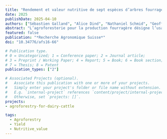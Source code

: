 ```yaml
---
title: "Rendement et valeur nutritive de sept espèces d’arbres fourragers"
date: 2025
publishDate: 2025-04-10
authors: ["Sébastien Galland", "Alice Dind", "Nathaniel Schmid", "Geoffrey Mesbahi", "Sébastien Dubois", "Massimiliano Probo", "Pierre Mariotte"]
abstract: "L’agroforesterie pour la production fourragère désigne l’usage des arbres en tant que ressource de fourrage pour le bétail. Les animaux consomment les feuilles et les jeunes rameaux soit directement sur l’arbre soit dans le cadre d’un affouragement à la rame. En Suisse, aucune donnée sur les rendements et les valeurs alimentaires des feuilles ou des rameaux n‘a été publiée jusqu’à présent et le but de cette étude était d’évaluer le potentiel fourrager d’espèces d’arbres fréquemment rencontrées sur les exploitations agricoles. Sept espèces d’arbres ont été évaluées sur six exploitations en Suisse romande. Tout d’abord, le lien entre le rendement et le diamètre de la branche a été mis en évidence pour les différentes espèces, ce qui permet de mieux planifier l’affouragement selon les besoins du bétail. Ensuite, une analyse approfondie de la qualité fourragère des feuilles et des rameaux a montré que les arbres avaient des valeurs alimentaires souvent bien meilleures que le fourrage à base d’herbe en été. Parmi les espèces étudiées, le saule blanc, le frêne commun et l’érable sycomore sont les espèces avec le plus fort rendement en feuilles par branche et des teneurs élevées en matière azotée. Les rameaux des arbres ont des valeurs nutritives plutôt médiocres mais peuvent fournir une source importante de minéraux. Dans l’ensemble, les résultats de notre étude sont prometteurs et mettent en évidence le rôle des arbres fourragers pour compléter et diversifier la ration des animaux d’élevage."
featured: false
publication: "*Recherche Agronomique Suisse*"
doi: "10.34776/afs16-66"

# Publication type.
# 0 = Uncategorized; 1 = Conference paper; 2 = Journal article;
# 3 = Preprint / Working Paper; 4 = Report; 5 = Book; 6 = Book section;
# 7 = Thesis; 8 = Patent
publication_types: ["2"]

# Associated Projects (optional).
#   Associate this publication with one or more of your projects.
#   Simply enter your project's folder or file name without extension.
#   E.g. `internal-project` references `content/project/internal-project/index.md`.
#   Otherwise, set `projects: []`.
projects:
- agroforestry-for-dairy-cattle

tags:
  - Agroforestry
  - Yield
  - Nutritive_value
---
```


